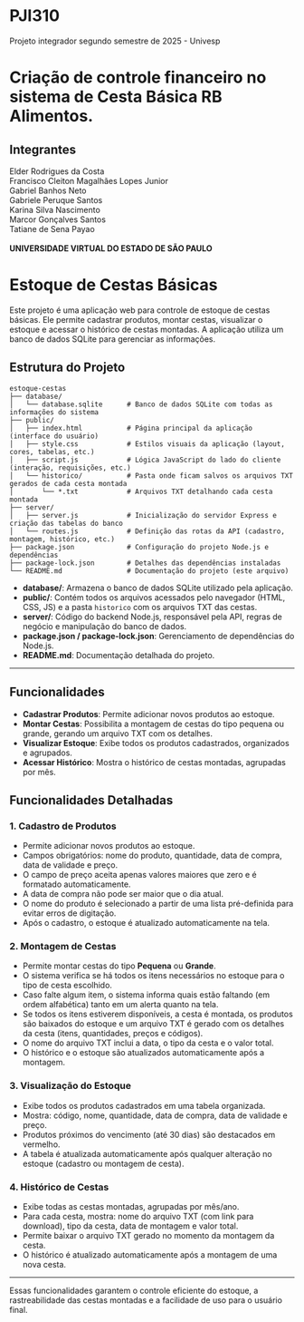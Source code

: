 # PJI310
Projeto integrador segundo semestre de 2025 - Univesp

# Criação de controle financeiro no sistema de Cesta Básica RB Alimentos.

## Integrantes
Elder Rodrigues da Costa <br>
Francisco Cleiton Magalhães Lopes Junior <br>
Gabriel Banhos Neto <br>
Gabriele Peruque Santos <br>
Karina Silva Nascimento <br>
Marcor Gonçalves Santos <br>
Tatiane de Sena Payao <br> <br>
**UNIVERSIDADE VIRTUAL DO ESTADO DE SÃO PAULO**

# Estoque de Cestas Básicas

Este projeto é uma aplicação web para controle de estoque de cestas básicas. Ele permite cadastrar produtos, montar cestas, visualizar o estoque e acessar o histórico de cestas montadas. A aplicação utiliza um banco de dados SQLite para gerenciar as informações.

## Estrutura do Projeto

```
estoque-cestas
├── database/
│   └── database.sqlite      # Banco de dados SQLite com todas as informações do sistema
├── public/
│   ├── index.html           # Página principal da aplicação (interface do usuário)
│   ├── style.css            # Estilos visuais da aplicação (layout, cores, tabelas, etc.)
│   ├── script.js            # Lógica JavaScript do lado do cliente (interação, requisições, etc.)
│   └── historico/           # Pasta onde ficam salvos os arquivos TXT gerados de cada cesta montada
│       └── *.txt            # Arquivos TXT detalhando cada cesta montada
├── server/
│   ├── server.js            # Inicialização do servidor Express e criação das tabelas do banco
│   └── routes.js            # Definição das rotas da API (cadastro, montagem, histórico, etc.)
├── package.json             # Configuração do projeto Node.js e dependências
├── package-lock.json        # Detalhes das dependências instaladas
└── README.md                # Documentação do projeto (este arquivo)
```

- **database/**: Armazena o banco de dados SQLite utilizado pela aplicação.
- **public/**: Contém todos os arquivos acessados pelo navegador (HTML, CSS, JS) e a pasta `historico` com os arquivos TXT das cestas.
- **server/**: Código do backend Node.js, responsável pela API, regras de negócio e manipulação do banco de dados.
- **package.json / package-lock.json**: Gerenciamento de dependências do Node.js.
- **README.md**: Documentação detalhada do projeto.

---

## Funcionalidades

- **Cadastrar Produtos**: Permite adicionar novos produtos ao estoque.
- **Montar Cestas**: Possibilita a montagem de cestas do tipo pequena ou grande, gerando um arquivo TXT com os detalhes.
- **Visualizar Estoque**: Exibe todos os produtos cadastrados, organizados e agrupados.
- **Acessar Histórico**: Mostra o histórico de cestas montadas, agrupadas por mês.

## Funcionalidades Detalhadas

### 1. Cadastro de Produtos

- Permite adicionar novos produtos ao estoque.
- Campos obrigatórios: nome do produto, quantidade, data de compra, data de validade e preço.
- O campo de preço aceita apenas valores maiores que zero e é formatado automaticamente.
- A data de compra não pode ser maior que o dia atual.
- O nome do produto é selecionado a partir de uma lista pré-definida para evitar erros de digitação.
- Após o cadastro, o estoque é atualizado automaticamente na tela.

### 2. Montagem de Cestas

- Permite montar cestas do tipo **Pequena** ou **Grande**.
- O sistema verifica se há todos os itens necessários no estoque para o tipo de cesta escolhido.
- Caso falte algum item, o sistema informa quais estão faltando (em ordem alfabética) tanto em um alerta quanto na tela.
- Se todos os itens estiverem disponíveis, a cesta é montada, os produtos são baixados do estoque e um arquivo TXT é gerado com os detalhes da cesta (itens, quantidades, preços e códigos).
- O nome do arquivo TXT inclui a data, o tipo da cesta e o valor total.
- O histórico e o estoque são atualizados automaticamente após a montagem.

### 3. Visualização do Estoque

- Exibe todos os produtos cadastrados em uma tabela organizada.
- Mostra: código, nome, quantidade, data de compra, data de validade e preço.
- Produtos próximos do vencimento (até 30 dias) são destacados em vermelho.
- A tabela é atualizada automaticamente após qualquer alteração no estoque (cadastro ou montagem de cesta).

### 4. Histórico de Cestas

- Exibe todas as cestas montadas, agrupadas por mês/ano.
- Para cada cesta, mostra: nome do arquivo TXT (com link para download), tipo da cesta, data de montagem e valor total.
- Permite baixar o arquivo TXT gerado no momento da montagem da cesta.
- O histórico é atualizado automaticamente após a montagem de uma nova cesta.

---

Essas funcionalidades garantem o controle eficiente do estoque, a rastreabilidade das cestas montadas e a facilidade de uso para o usuário final.